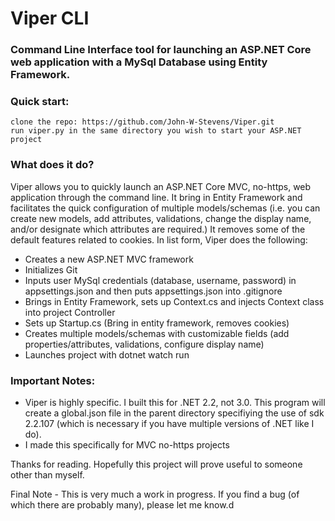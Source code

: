 # Viper CLI

### Command Line Interface tool for launching an ASP.NET Core web application with a MySql Database using Entity Framework.

### Quick start:
    clone the repo: https://github.com/John-W-Stevens/Viper.git
    run viper.py in the same directory you wish to start your ASP.NET project

### What does it do?
Viper allows you to quickly launch an ASP.NET Core MVC, no-https, web application through the command line. It bring in Entity Framework and facilitates the quick configuration of multiple models/schemas (i.e. you can create new models, add attributes, validations, change the display name, and/or designate which attributes are required.) It removes some of the default features related to cookies. In list form, Viper does the following:

- Creates a new ASP.NET MVC framework
- Initializes Git
- Inputs user MySql credentials (database, username, password) in appsettings.json and then puts appsettings.json into .gitignore
- Brings in Entity Framework, sets up Context.cs and injects Context class into project Controller
- Sets up Startup.cs (Bring in entity framework, removes cookies)
- Creates multiple models/schemas with customizable fields (add properties/attributes, validations, configure display name)
- Launches project with dotnet watch run

### Important Notes:
- Viper is highly specific. I built this for .NET 2.2, not 3.0. This program will create a global.json file in the parent directory
    specifiying the use of sdk 2.2.107 (which is necessary if you have multiple versions of .NET like I do).
- I made this specifically for MVC no-https projects

Thanks for reading. Hopefully this project will prove useful to someone other than myself. 

Final Note - This is very much a work in progress. If you find a bug (of which there are probably many), please let me know.d